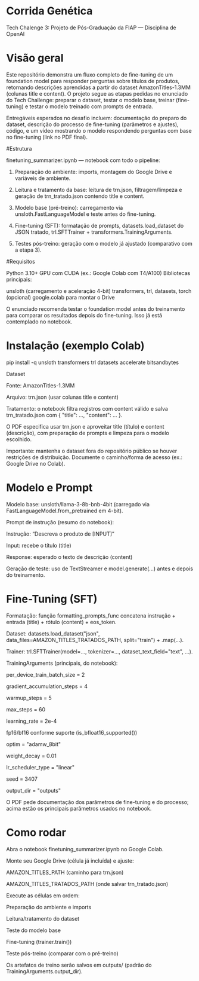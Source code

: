 # Corrida Genética
Tech Chalenge 3:
Projeto de Pós-Graduação da FIAP — Disciplina de OpenAI

# Visão geral

Este repositório demonstra um fluxo completo de fine-tuning de um foundation model para responder perguntas sobre títulos de produtos, retornando descrições aprendidas a partir do dataset AmazonTitles-1.3MM (colunas title e content). O projeto segue as etapas pedidas no enunciado do Tech Challenge: preparar o dataset, testar o modelo base, treinar (fine-tuning) e testar o modelo treinado com prompts de entrada.

Entregáveis esperados no desafio incluem: documentação do preparo do dataset, descrição do processo de fine-tuning (parâmetros e ajustes), código, e um vídeo mostrando o modelo respondendo perguntas com base no fine-tuning (link no PDF final).

#Estrutura

finetuning_summarizer.ipynb — notebook com todo o pipeline:

1. Preparação do ambiente: imports, montagem do Google Drive e variáveis de ambiente.

2. Leitura e tratamento da base: leitura de trn.json, filtragem/limpeza e geração de trn_tratado.json contendo title e content.

3. Modelo base (pré-treino): carregamento via unsloth.FastLanguageModel e teste antes do fine-tuning.

4. Fine-tuning (SFT): formatação de prompts, datasets.load_dataset do JSON tratado, trl.SFTTrainer + transformers.TrainingArguments.

5. Testes pós-treino: geração com o modelo já ajustado (comparativo com a etapa 3).

#Requisitos

Python 3.10+
GPU com CUDA (ex.: Google Colab com T4/A100)
Bibliotecas principais:

unsloth (carregamento e aceleração 4-bit)
transformers, trl, datasets, torch
(opcional) google.colab para montar o Drive

O enunciado recomenda testar o foundation model antes do treinamento para comparar os resultados depois do fine-tuning. Isso já está contemplado no notebook.

# Instalação (exemplo Colab)
pip install -q unsloth transformers trl datasets accelerate bitsandbytes

Dataset

Fonte: AmazonTitles-1.3MM

Arquivo: trn.json (usar colunas title e content)

Tratamento: o notebook filtra registros com content válido e salva trn_tratado.json com { "title": ..., "content": ... }.

O PDF especifica usar trn.json e aproveitar title (título) e content (descrição), com preparação de prompts e limpeza para o modelo escolhido.

Importante: mantenha o dataset fora do repositório público se houver restrições de distribuição. Documente o caminho/forma de acesso (ex.: Google Drive no Colab).

# Modelo e Prompt

Modelo base: unsloth/llama-3-8b-bnb-4bit (carregado via FastLanguageModel.from_pretrained em 4-bit).

Prompt de instrução (resumo do notebook):

Instrução: “Descreva o produto de [INPUT]”

Input: recebe o título (title)

Response: esperado o texto de descrição (content)

Geração de teste: uso de TextStreamer e model.generate(...) antes e depois do treinamento.

# Fine-Tuning (SFT)

Formatação: função formatting_prompts_func concatena instrução + entrada (title) + rótulo (content) + eos_token.

Dataset: datasets.load_dataset("json", data_files=AMAZON_TITLES_TRATADOS_PATH, split="train") + .map(...).

Trainer: trl.SFTTrainer(model=..., tokenizer=..., dataset_text_field="text", ...).

TrainingArguments (principais, do notebook):

per_device_train_batch_size = 2

gradient_accumulation_steps = 4

warmup_steps = 5

max_steps = 60

learning_rate = 2e-4

fp16/bf16 conforme suporte (is_bfloat16_supported())

optim = "adamw_8bit"

weight_decay = 0.01

lr_scheduler_type = "linear"

seed = 3407

output_dir = "outputs"

O PDF pede documentação dos parâmetros de fine-tuning e do processo; acima estão os principais parâmetros usados no notebook.

# Como rodar

Abra o notebook finetuning_summarizer.ipynb no Google Colab.

Monte seu Google Drive (célula já incluída) e ajuste:

AMAZON_TITLES_PATH (caminho para trn.json)

AMAZON_TITLES_TRATADOS_PATH (onde salvar trn_tratado.json)

Execute as células em ordem:

Preparação do ambiente e imports

Leitura/tratamento do dataset

Teste do modelo base

Fine-tuning (trainer.train())

Teste pós-treino (comparar com o pré-treino)

Os artefatos de treino serão salvos em outputs/ (padrão do TrainingArguments.output_dir).
